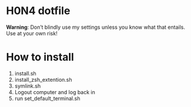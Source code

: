 # H0N4 dotfile
**Warning**: Don’t blindly use my settings unless you know what that entails. Use at your own risk!

# How to install
1. install.sh
2. install_zsh_extention.sh
3. symlink.sh
4. Logout computer and log back in
5. run set_default_terminal.sh
